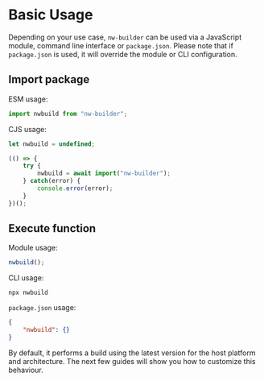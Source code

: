 # Basic Usage

Depending on your use case, `nw-builder` can be used via a JavaScript module, command line interface or `package.json`. Please note that if `package.json` is used, it will override the module or CLI configuration.

## Import package

ESM usage:

```javascript
import nwbuild from "nw-builder";
```

CJS usage:

```javascript
let nwbuild = undefined;

(() => {
    try {
        nwbuild = await import("nw-builder");
    } catch(error) {
        console.error(error);
    }
})();
```

## Execute function

Module usage:

```javascript
nwbuild();
```

CLI usage:

```shell
npx nwbuild
```

`package.json` usage:

```json
{
    "nwbuild": {}
}
```

By default, it performs a build using the latest version for the host platform and architecture. The next few guides will show you how to customize this behaviour.